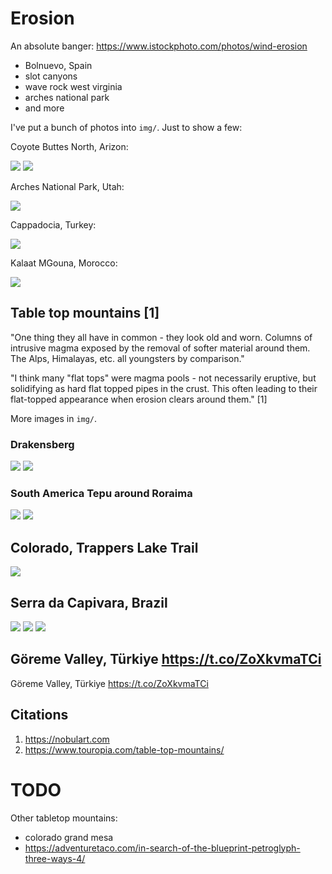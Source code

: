# Erosion

An absolute banger: https://www.istockphoto.com/photos/wind-erosion
- Bolnuevo, Spain
- slot canyons
- wave rock west virginia
- arches national park
- and more

I've put a bunch of photos into `img/`. Just to show a few:

Coyote Buttes North, Arizon:

![](img/coyote-buttes-north-arizona.jpg)
![](img/vermillion-cliffs-arizona.jpg)

Arches National Park, Utah:

![](img/arches-national-park-utah.jpg)

Cappadocia, Turkey:

![](img/cappadocia-turkey.jpg)

Kalaat MGouna, Morocco:

![](img/kalaat-mgouna.jpg)

## Table top mountains [1]

"One thing they all have in common - they look old and worn. Columns of intrusive magma exposed by the removal of softer material around them. The Alps, Himalayas, etc. all youngsters by comparison."

"I think many "flat tops" were magma pools - not necessarily eruptive, but solidifying as hard flat topped pipes in the crust. This often leading to their flat-topped appearance when erosion clears around them." [1]

More images in `img/`.

### Drakensberg

![](img/drakens1.jpg)
![](img/drakens2.jpg)

### South America Tepu around Roraima

![](img/tepu1.jpg)
![](img/tepu2.jpg)

## Colorado, Trappers Lake Trail

![](img/trappers-lake-trail.jpg)

## Serra da Capivara, Brazil

![](img/capivara1.JPG)
![](img/capivara2.jpg)
![](img/capivara3.jpg)

## Göreme Valley, Türkiye https://t.co/ZoXkvmaTCi

Göreme Valley, Türkiye https://t.co/ZoXkvmaTCi

## Citations

1. https://nobulart.com
2. https://www.touropia.com/table-top-mountains/

# TODO

Other tabletop mountains:
- colorado grand mesa
- https://adventuretaco.com/in-search-of-the-blueprint-petroglyph-three-ways-4/